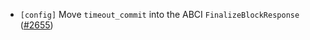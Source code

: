 - `[config]` Move `timeout_commit` into the ABCI `FinalizeBlockResponse`
  ([\#2655](https://github.com/depinnetwork/por-consensus/issues/2655))
